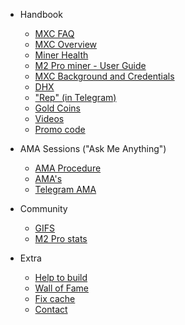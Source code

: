 - Handbook   
    - [MXC FAQ](MDFiles/Handbook/M2_FAQ.md)
    - [MXC Overview](MDFiles/Handbook/handbook.md) 
    - [Miner Health](MDFiles/Handbook/miner_health.md)
    - [M2 Pro miner - User Guide](MDFiles/Handbook/manual.md)
    - [MXC Background and Credentials](MDFiles/Handbook/anti_fud.md)
    - [DHX](MDFiles/Handbook/DHX.md)
    - ["Rep" (in Telegram)](MDFiles/Handbook/Rep.md)
    - [Gold Coins](MDFiles/Handbook/goldcoins.md)
    - [Videos](MDFiles/Handbook/videos.md)
    - [Promo code](MDFiles/Handbook/promocode.md)

- AMA Sessions ("Ask Me Anything")
    - [AMA Procedure](MDFiles/AMA/AMA_Procedure.md)
    - [AMA's](MDFiles/AMA/AMA.md)
    - [Telegram AMA](MDFiles/AMA/TelegramAMA1.md)

- Community
    - [GIFS](MDFiles/WallOfFame/gifs.md)
    - [M2 Pro stats](MDFiles/WallOfFame/m2prostats.md)

- Extra
    - [Help to build](MDFiles/Contact/contact.md)
    - [Wall of Fame](MDFiles/WallOfFame/main.md)
    - [Fix cache](MDFiles/Contact/cache.md)
    - [Contact](https://t.me/Dutchdev)

